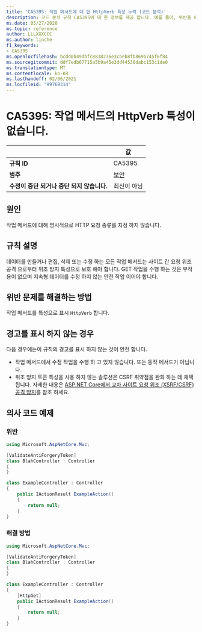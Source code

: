 ```yaml
---
title: 'CA5395: 작업 메서드에 대 한 HttpVerb 특성 누락 (코드 분석)'
description: 코드 분석 규칙 CA5395에 대 한 정보를 제공 합니다. 예를 들어, 위반을 해결 하는 방법, 위반 하는 경우를 포함 합니다.
ms.date: 05/27/2020
ms.topic: reference
author: LLLXXXCCC
ms.author: linche
f1_keywords:
- CA5395
ms.openlocfilehash: bcdd0b49dbfc8838236e3cbeb8fb869b745f6f84
ms.sourcegitcommit: ddf7edb67715a5b9a45e3dd44536dabc153c1de0
ms.translationtype: MT
ms.contentlocale: ko-KR
ms.lasthandoff: 02/06/2021
ms.locfileid: "99769314"
---
```

# <a name="ca5395-miss-httpverb-attribute-for-action-methods"></a>CA5395: 작업 메서드의 HttpVerb 특성이 없습니다.

| | 값 |
|-|-|
| **규칙 ID** |CA5395|
| **범주** |[보안](security-warnings.md)|
| **수정이 중단 되거나 중단 되지 않습니다.** |최신이 아님|

## <a name="cause"></a>원인

작업 메서드에 대해 명시적으로 HTTP 요청 종류를 지정 하지 않습니다.

## <a name="rule-description"></a>규칙 설명

데이터를 만들거나 편집, 삭제 또는 수정 하는 모든 작업 메서드는 사이트 간 요청 위조 공격 으로부터 위조 방지 특성으로 보호 해야 합니다. GET 작업을 수행 하는 것은 부작용이 없으며 지속형 데이터를 수정 하지 않는 안전 작업 이어야 합니다.

## <a name="how-to-fix-violations"></a>위반 문제를 해결하는 방법

작업 메서드를 특성으로 표시 `HttpVerb` 합니다.

## <a name="when-to-suppress-warnings"></a>경고를 표시 하지 않는 경우

다음 경우에는이 규칙의 경고를 표시 하지 않는 것이 안전 합니다.

- 작업 메서드에서 수정 작업을 수행 하 고 있지 않습니다. 또는 동작 메서드가 아닙니다.
- 위조 방지 토큰 특성을 사용 하지 않는 솔루션은 CSRF 취약점을 완화 하는 데 채택 됩니다. 자세한 내용은 [ASP.NET Core에서 교차 사이트 요청 위조 (XSRF/CSRF) 공격 방지](/aspnet/core/security/anti-request-forgery)를 참조 하세요.

## <a name="pseudo-code-examples"></a>의사 코드 예제

### <a name="violation"></a>위반

```csharp
using Microsoft.AspNetCore.Mvc;

[ValidateAntiForgeryToken]
class BlahController : Controller
{
}

class ExampleController : Controller
{
    public IActionResult ExampleAction()
    {
        return null;
    }
}
```

### <a name="solution"></a>해결 방법

```csharp
using Microsoft.AspNetCore.Mvc;

[ValidateAntiForgeryToken]
class BlahController : Controller
{
}

class ExampleController : Controller
{
    [HttpGet]
    public IActionResult ExampleAction()
    {
        return null;
    }
}
```
